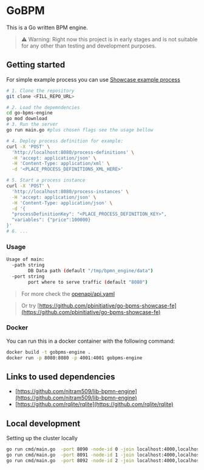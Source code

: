 # GoBPM

This is a Go written BPM engine.

> ⚠️ Warning: Right now this project is in early stages and is not suitable for any other than testing and development purposes.

## Getting started

For simple example process you can use [Showcase example process](test-cases/showcase-process.bpmn)

```bash
# 1. Clone the repository
git clone <FILL_REPO_URL>

# 2. Load the depemndencies
cd go-bpms-engine
go mod download
# 3. Run the server
go run main.go #plus chosen flags see the usage bellow

# 4. Deploy process definition for example:
curl -X 'POST' \
  'http://localhost:8080/process-definitions' \
  -H 'accept: application/json' \
  -H 'Content-Type: application/xml' \
  -d '<PLACE_PROCESS_DEFINITIONS_XML_HERE>'

# 5. Start a process instance
curl -X 'POST' \
  'http://localhost:8080/process-instances' \
  -H 'accept: application/json' \
  -H 'Content-Type: application/json' \
  -d '{
  "processDefinitionKey": "<PLACE_PROCESS_DEFINITION_KEY>",
  "variables": {"price":100000}
}'
# 6. ...

```

### Usage

```bash
Usage of main:
  -path string
        DB Data path (default "/tmp/bpmn_engine/data")
  -port string
        port where to serve traffic (default "8080")
```

> For more check the [openapi/api.yaml](openapi/api.yaml)

> Or try [https://github.com/pbinitiative/go-bpms-showcase-fe](https://github.com/pbinitiative/go-bpms-showcase-fe)

### Docker

You can run this in a docker container with the following command:

```bash
docker build -t gobpms-engine .
docker run -p 8080:8080 -p 4001:4001 gobpms-engine
```

## Links to used dependencies

- [https://github.com/nitram509/lib-bpmn-engine](https://github.com/nitram509/lib-bpmn-engine)
- [https://github.com/rqlite/rqlite](https://github.com/rqlite/rqlite)

## Local development

Setting up the cluster locally

```bash
go run cmd/main.go  -port 8090 -node-id 0 -join localhost:4000,localhost:4001,localhost:4002 -http-addr=localhost:8080 -raft-addr=localhost:4000 -bootstrap-expect 3 -path /tmp/bpmn_engine/data-0
go run cmd/main.go  -port 8091 -node-id 1 -join localhost:4000,localhost:4001,localhost:4002 -http-addr=localhost:8081 -raft-addr=localhost:4001 -bootstrap-expect 3 -path /tmp/bpmn_engine/data-1
go run cmd/main.go  -port 8092 -node-id 2 -join localhost:4000,localhost:4001,localhost:4002 -http-addr=localhost:8082 -raft-addr=localhost:4002 -bootstrap-expect 3 -path /tmp/bpmn_engine/data-2
```
